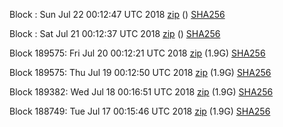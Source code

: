 Block : Sun Jul 22 00:12:47 UTC 2018 [zip](https://dash-bootstrap.ams3.digitaloceanspaces.com/testnet/2018-07-22/bootstrap.dat.zip) () [SHA256](https://dash-bootstrap.ams3.digitaloceanspaces.com/testnet/2018-07-22/sha256.txt)

Block : Sat Jul 21 00:12:37 UTC 2018 [zip](https://dash-bootstrap.ams3.digitaloceanspaces.com/testnet/2018-07-21/bootstrap.dat.zip) () [SHA256](https://dash-bootstrap.ams3.digitaloceanspaces.com/testnet/2018-07-21/sha256.txt)

Block 189575: Fri Jul 20 00:12:21 UTC 2018 [zip](https://dash-bootstrap.ams3.digitaloceanspaces.com/testnet/2018-07-20/bootstrap.dat.zip) (1.9G) [SHA256](https://dash-bootstrap.ams3.digitaloceanspaces.com/testnet/2018-07-20/sha256.txt)

Block 189575: Thu Jul 19 00:12:50 UTC 2018 [zip](https://dash-bootstrap.ams3.digitaloceanspaces.com/testnet/2018-07-19/bootstrap.dat.zip) (1.9G) [SHA256](https://dash-bootstrap.ams3.digitaloceanspaces.com/testnet/2018-07-19/sha256.txt)

Block 189382: Wed Jul 18 00:16:51 UTC 2018 [zip](https://dash-bootstrap.ams3.digitaloceanspaces.com/testnet/2018-07-18/bootstrap.dat.zip) (1.9G) [SHA256](https://dash-bootstrap.ams3.digitaloceanspaces.com/testnet/2018-07-18/sha256.txt)

Block 188749: Tue Jul 17 00:15:46 UTC 2018 [zip](https://dash-bootstrap.ams3.digitaloceanspaces.com/testnet/2018-07-17/bootstrap.dat.zip) (1.9G) [SHA256](https://dash-bootstrap.ams3.digitaloceanspaces.com/testnet/2018-07-17/sha256.txt)
